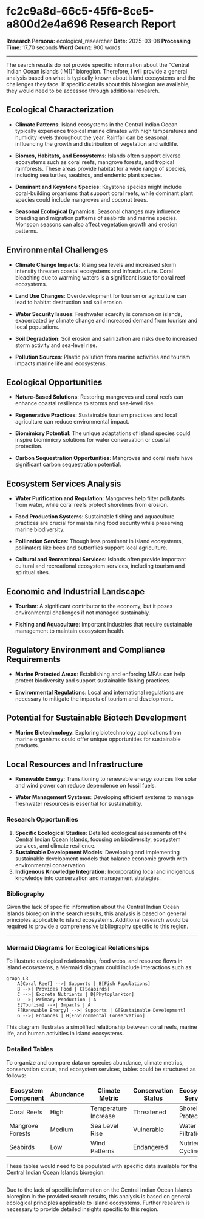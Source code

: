 # fc2c9a8d-66c5-45f6-8ce5-a800d2e4a696 Research Report

**Research Persona:** ecological_researcher
**Date:** 2025-03-08
**Processing Time:** 17.70 seconds
**Word Count:** 900 words

---

The search results do not provide specific information about the "Central Indian Ocean Islands (IM1)" bioregion. Therefore, I will provide a general analysis based on what is typically known about island ecosystems and the challenges they face. If specific details about this bioregion are available, they would need to be accessed through additional research.

## Ecological Characterization

- **Climate Patterns**: Island ecosystems in the Central Indian Ocean typically experience tropical marine climates with high temperatures and humidity levels throughout the year. Rainfall can be seasonal, influencing the growth and distribution of vegetation and wildlife.

- **Biomes, Habitats, and Ecosystems**: Islands often support diverse ecosystems such as coral reefs, mangrove forests, and tropical rainforests. These areas provide habitat for a wide range of species, including sea turtles, seabirds, and endemic plant species.

- **Dominant and Keystone Species**: Keystone species might include coral-building organisms that support coral reefs, while dominant plant species could include mangroves and coconut trees.

- **Seasonal Ecological Dynamics**: Seasonal changes may influence breeding and migration patterns of seabirds and marine species. Monsoon seasons can also affect vegetation growth and erosion patterns.

## Environmental Challenges

- **Climate Change Impacts**: Rising sea levels and increased storm intensity threaten coastal ecosystems and infrastructure. Coral bleaching due to warming waters is a significant issue for coral reef ecosystems.

- **Land Use Changes**: Overdevelopment for tourism or agriculture can lead to habitat destruction and soil erosion.

- **Water Security Issues**: Freshwater scarcity is common on islands, exacerbated by climate change and increased demand from tourism and local populations.

- **Soil Degradation**: Soil erosion and salinization are risks due to increased storm activity and sea-level rise.

- **Pollution Sources**: Plastic pollution from marine activities and tourism impacts marine life and ecosystems.

## Ecological Opportunities

- **Nature-Based Solutions**: Restoring mangroves and coral reefs can enhance coastal resilience to storms and sea-level rise.

- **Regenerative Practices**: Sustainable tourism practices and local agriculture can reduce environmental impact.

- **Biomimicry Potential**: The unique adaptations of island species could inspire biomimicry solutions for water conservation or coastal protection.

- **Carbon Sequestration Opportunities**: Mangroves and coral reefs have significant carbon sequestration potential.

## Ecosystem Services Analysis

- **Water Purification and Regulation**: Mangroves help filter pollutants from water, while coral reefs protect shorelines from erosion.

- **Food Production Systems**: Sustainable fishing and aquaculture practices are crucial for maintaining food security while preserving marine biodiversity.

- **Pollination Services**: Though less prominent in island ecosystems, pollinators like bees and butterflies support local agriculture.

- **Cultural and Recreational Services**: Islands often provide important cultural and recreational ecosystem services, including tourism and spiritual sites.

## Economic and Industrial Landscape

- **Tourism**: A significant contributor to the economy, but it poses environmental challenges if not managed sustainably.

- **Fishing and Aquaculture**: Important industries that require sustainable management to maintain ecosystem health.

## Regulatory Environment and Compliance Requirements

- **Marine Protected Areas**: Establishing and enforcing MPAs can help protect biodiversity and support sustainable fishing practices.

- **Environmental Regulations**: Local and international regulations are necessary to mitigate the impacts of tourism and development.

## Potential for Sustainable Biotech Development

- **Marine Biotechnology**: Exploring biotechnology applications from marine organisms could offer unique opportunities for sustainable products.

## Local Resources and Infrastructure

- **Renewable Energy**: Transitioning to renewable energy sources like solar and wind power can reduce dependence on fossil fuels.

- **Water Management Systems**: Developing efficient systems to manage freshwater resources is essential for sustainability.

### Research Opportunities

1. **Specific Ecological Studies**: Detailed ecological assessments of the Central Indian Ocean Islands, focusing on biodiversity, ecosystem services, and climate resilience.
2. **Sustainable Development Models**: Developing and implementing sustainable development models that balance economic growth with environmental conservation.
3. **Indigenous Knowledge Integration**: Incorporating local and indigenous knowledge into conservation and management strategies.

### Bibliography

Given the lack of specific information about the Central Indian Ocean Islands bioregion in the search results, this analysis is based on general principles applicable to island ecosystems. Additional research would be required to provide a comprehensive bibliography specific to this region.

---

### Mermaid Diagrams for Ecological Relationships

To illustrate ecological relationships, food webs, and resource flows in island ecosystems, a Mermaid diagram could include interactions such as:

```mermaid
graph LR
    A[Coral Reef] -->| Supports | B[Fish Populations]
    B -->| Provides Food | C[Seabirds]
    C -->| Excreta Nutrients | D[Phytoplankton]
    D -->| Primary Production | A
    E[Tourism] -->| Impacts | A
    F[Renewable Energy] -->| Supports | G[Sustainable Development]
    G -->| Enhances | H[Environmental Conservation]
```

This diagram illustrates a simplified relationship between coral reefs, marine life, and human activities in island ecosystems.

### Detailed Tables

To organize and compare data on species abundance, climate metrics, conservation status, and ecosystem services, tables could be structured as follows:

| **Ecosystem Component** | **Abundance** | **Climate Metric** | **Conservation Status** | **Ecosystem Service** |
|--------------------------|---------------|--------------------|--------------------------|-----------------------|
| Coral Reefs              | High          | Temperature Increase | Threatened               | Shoreline Protection  |
| Mangrove Forests         | Medium        | Sea Level Rise       | Vulnerable              | Water Filtration      |
| Seabirds                 | Low           | Wind Patterns        | Endangered              | Nutrient Cycling      |

These tables would need to be populated with specific data available for the Central Indian Ocean Islands bioregion.

---

Due to the lack of specific information on the Central Indian Ocean Islands bioregion in the provided search results, this analysis is based on general ecological principles applicable to island ecosystems. Further research is necessary to provide detailed insights specific to this region.